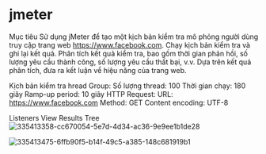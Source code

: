 # jmeter

Mục tiêu
  Sử dụng jMeter để tạo một kịch bản kiểm tra mô phỏng người dùng truy cập trang web https://www.facebook.com.
  Chạy kịch bản kiểm tra và ghi lại kết quả.
  Phân tích kết quả kiểm tra, bao gồm thời gian phản hồi, số lượng yêu cầu thành công, số lượng yêu cầu thất bại, v.v.
  Dựa trên kết quả phân tích, đưa ra kết luận về hiệu năng của trang web.

Kịch bản kiểm tra
  hread Group:
  Số lượng thread: 100
  Thời gian chạy: 180 giây
  Ramp-up period: 10 giây
  HTTP Request:
  URL: https://www.facebook.com
  Method: GET
  Content encoding: UTF-8

Listeners
View Results Tree
![335413358-cc670054-5e7d-4d34-ac36-9e9ee1b1de28](https://github.com/ggit1403/jmeter/assets/96821807/943e1121-e3b1-4a2c-9708-fb7a300df72c)

![335413475-6ffb90f5-b14f-49c5-a385-148c681919b1](https://github.com/ggit1403/jmeter/assets/96821807/06dacf3d-3f14-469e-8c1a-9ba98456e816)

